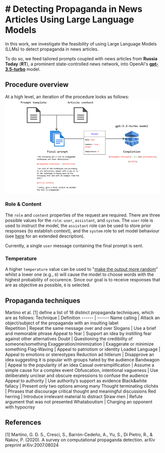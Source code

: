 # # Detecting Propaganda in News Articles Using Large Language Models

In this work, we investigate the feasibility of using Large Language Models (LLMs) to detect propaganda in news articles.

To do so, we feed tailored prompts coupled with news articles from **Russia Today** (**RT**), a prominent state-controlled news network, into OpenAI's [**gpt-3.5-turbo**](https://platform.openai.com/docs/models/gpt-3-5) model.

## Procedure overview
At a high level, an iteration of the procedure looks as follows:
![overview_diagram](assets/propaganda_data_flow.drawio.png)

### Role & Content
The `role` and `content` properties of the request are required. There are three possible values for the `role`: `user`, `assistant`, and `system`. The `user` role is used to instruct the model, the `assistant` role can be used to store prior responses (to establish context), and the `system` role to set model behaviour (see [here](https://platform.openai.com/docs/guides/chat/introduction) for an extended description).

Currently, a single `user` message containing the final prompt is sent.

### Temperature
A higher `temperature` value can be used to "[make the output more random](https://platform.openai.com/docs/guides/chat/instructing-chat-models)" whilst a lower one (e.g., `0`) will cause the model to choose words with the highest probability of occurence. Since our goal is to receive responses that are as objective as possible, `0` is selected.

## Propaganda techniques
Martino et al. [1] define a list of 18 distinct propaganda techniques, which are as follows:
Technique | Definition
------ | ------
Name calling | Attack an object/subject of the propaganda with an insulting label  
Repetition | Repeat the same message over and over
Slogans | Use a brief and memorable phrase
Appeal to fear | Support an idea by instilling fear against other alternatives
Doubt | Questioning the credibility of someone/something
Exaggeration/minimization | Exaggerate or minimize something
Flag-Waving | Appeal to patriotism or identity
Loaded Language | Appeal to emotions or stereotypes
Reduction ad hitlerum | Disapprove an idea suggesting it is popular with groups hated by the audience
Bandwagon | Appeal to the popularity of an idea
Casual oversimplification | Assume a simple cause for a complex event
Obfuscation, intentional vagueness | Use deliberately unclear and obscure expressions to confuse the audience
Appeal to authority | Use authority’s support as evidence
Black&white fallacy | Present only two options among many
Thought terminating clichés | Phrases that discourage critical thought and meaningful discussions
Red herring | Introduce irrelevant material to distract
Straw men | Refute argument that was not presented
Whataboutism | Charging an opponent with hypocrisy

## References
[1] Martino, G. D. S., Cresci, S., Barrón-Cedeño, A., Yu, S., Di Pietro, R., & Nakov, P. (2020). A survey on computational propaganda detection. arXiv preprint arXiv:2007.08024